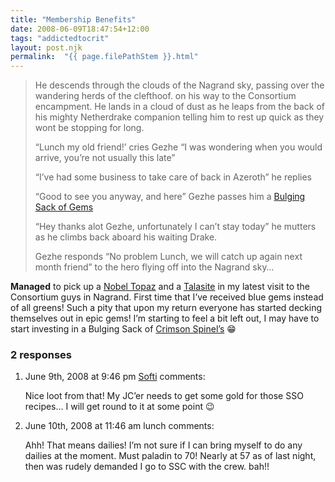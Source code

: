 ```yaml
---
title: "Membership Benefits"
date: 2008-06-09T18:47:54+12:00
tags: "addictedtocrit"
layout: post.njk
permalink:  "{{ page.filePathStem }}.html"
---
```


>He descends through the clouds of the Nagrand sky, passing  over the wandering herds of the clefthoof. on his way to the Consortium  encampment. He lands in a cloud of dust as he leaps from the back of his mighty Netherdrake companion telling him to rest up quick as they wont  be stopping for long.
>
>“Lunch my old friend!’ cries Gezhe “I was wondering when you would arrive, you’re not usually this late”
>
>“I’ve had some business to take care of back in Azeroth” he replies
>
>“Good to see you anyway, and here” Gezhe passes him a [Bulging Sack of Gems](https://web.archive.org/web/20081014210155/http://www.wowhead.com/?item=25422)
>
>“Hey thanks alot Gezhe, unfortunately I can’t stay today” he mutters as he climbs back aboard his waiting Drake.
>
>Gezhe responds “No problem Lunch, we will catch up again next month friend” to the hero flying off into the Nagrand sky…

**Managed** to pick up a [Nobel Topaz](https://web.archive.org/web/20081014210155/http://www.wowhead.com/?item=23439) and a [Talasite](https://web.archive.org/web/20081014210155/http://www.wowhead.com/?item=23437) in my latest visit to the Consortium guys in Nagrand. First time that  I’ve received blue gems instead of all greens! Such a pity that upon my  return everyone has started decking themselves out in epic gems! I’m  starting to feel a bit left out, I may have to start investing in a  Bulging Sack of [Crimson Spinel’s](https://web.archive.org/web/20081014210155/http://www.wowhead.com/?item=32194) :grin:

### 2 responses

1. June 9th, 2008 at 9:46 pm [Softi](https://web.archive.org/web/20081014210155/http://alittlewowforme.com/) comments:

   Nice loot from that! My JC’er needs to get some gold for those SSO recipes… I will get round to it at some point :wink:

2. June 10th, 2008 at 11:46 am lunch comments:

   Ahh! That means dailies! I’m not sure if I can bring myself to do  any dailies at the moment. Must paladin to 70! Nearly at 57 as of last  night, then was rudely demanded I go to SSC with the crew. bah!!